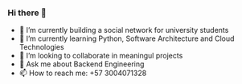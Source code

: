 ### Hi there 👋


- 🔭 I’m currently building a social network for university students
- 🌱 I’m currently learning Python, Software Architecture and Cloud Technologies
- 👯 I’m looking to collaborate in meaningul projects
- 💬 Ask me about Backend Engineering
- 📫 How to reach me: +57 3004071328


